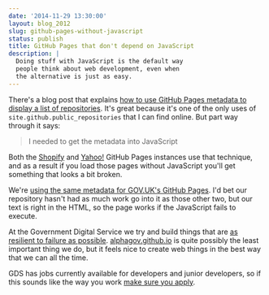 ```yaml
---
date: '2014-11-29 13:30:00'
layout: blog_2012
slug: github-pages-without-javascript
status: publish
title: GitHub Pages that don't depend on JavaScript
description: |
  Doing stuff with JavaScript is the default way
  people think about web development, even when
  the alternative is just as easy.
---
```


There's a blog post that explains [how to use GitHub Pages metadata
to display a list of repositories][github-metadata-post]. It's great
because it's one of the only uses of `site.github.public_repositories`
that I can find online. But part way through it says:

> I needed to get the metadata into JavaScript

[github-metadata-post]: http://www.carsonshold.com/2014/05/github-metadata-with-jekyll-and-javascript/

Both the [Shopify][shopify-gh-pages] and [Yahoo!][yahoo-gh-pages] GitHub
Pages instances use that technique, and as a result if you load those
pages without JavaScript you'll get something that looks a bit broken.

We're [using the same metadata for GOV.UK's GitHub Pages][alphagov-github-repo].
I'd bet our repository hasn't had as much work go into it as those other two, but
our text is right in the HTML, so the page works if the JavaScript fails
to execute.

At the Government Digital Service we try and build things that are [as resilient
to failure as possible][govuk-progressive-enhancement]. [alphagov.github.io][]
is quite possibly the least important thing we do, but it feels nice to create
web things in the best way that we can all the time.

GDS has jobs currently available for developers and junior developers, so if
this sounds like the way you work [make sure you apply][gds-jobs].

[shopify-gh-pages]: https://shopify.github.io/
[yahoo-gh-pages]: https://yahoo.github.io/
[alphagov-github-repo]: https://github.com/alphagov/alphagov.github.io/blob/e0099c76ab506f9b2720c2370976d26604a1b94f/index.html#L54-64
[govuk-progressive-enhancement]: https://www.gov.uk/service-manual/making-software/progressive-enhancement
[alphagov.github.io]: https://alphagov.github.io/
[gds-jobs]: https://gds.blog.gov.uk/jobs/#developer
